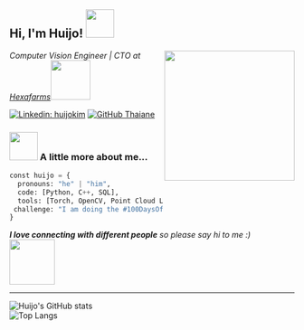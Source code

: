 <h2> Hi, I'm Huijo! <img src="https://media.giphy.com/media/MPxg9U887PS0B8XT4J/giphy.gif" width="50"></h2>
<img align='right' src="https://media.giphy.com/media/bAQH7WXKqtIBrPs7sR/giphy.gif" width="230">
<p><em>Computer Vision Engineer | CTO at <a href="http://hexafarms.com">Hexafarms</a><img src="https://www.hexafarms.com/images/logo.svg" width="70">
</em></p>

[![Linkedin: huijokim](https://img.shields.io/badge/-ccomkhj-blue?style=flat-square&logo=Linkedin&logoColor=white&link=https://www.linkedin.com/in/khj17/)](https://www.linkedin.com/in/khj17/)
[![GitHub Thaiane](https://img.shields.io/github/followers/ccomkhj?label=follow&style=social)](https://github.com/ccomkhj)


### <img src="https://media.giphy.com/media/SZHwh5YOmhJ3MVyhtD/giphy.gif" width="50"> A little more about me...  

```python
const huijo = {
  pronouns: "he" | "him",
  code: [Python, C++, SQL],
  tools: [Torch, OpenCV, Point Cloud Library, ROS2, Git, Docker, FastAPI],
 challenge: "I am doing the #100DaysOfCode challenge focused on data structure in C++"
}
```

<em><b>I love connecting with different people</b> so please say hi to me</b> :)</em> <img src="https://media.giphy.com/media/DGWAx8d3IkICs/giphy.gif" width="80">

---

![Huijo's GitHub stats](https://github-readme-stats.vercel.app/api?username=ccomkhj&show_icons=true&theme=dark) </br>
![Top Langs](https://github-readme-stats.vercel.app/api/top-langs/?username=ccomkhj)
